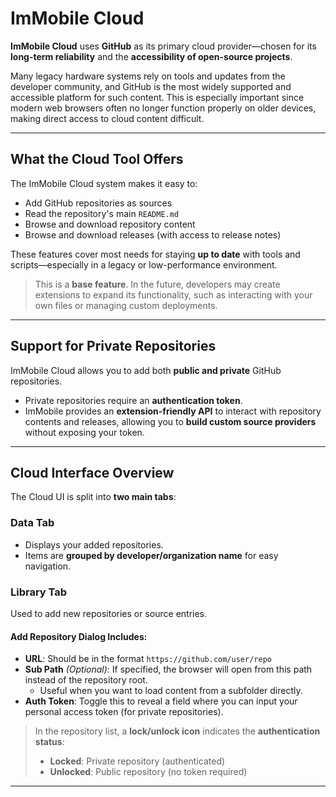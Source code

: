 # ImMobile Cloud

**ImMobile Cloud** uses **GitHub** as its primary cloud provider—chosen for its **long-term reliability** and the **accessibility of open-source projects**.

Many legacy hardware systems rely on tools and updates from the developer community, and GitHub is the most widely supported and accessible platform for such content. This is especially important since modern web browsers often no longer function properly on older devices, making direct access to cloud content difficult.

---

## What the Cloud Tool Offers

The ImMobile Cloud system makes it easy to:

- Add GitHub repositories as sources  
- Read the repository's main `README.md`  
- Browse and download repository content  
- Browse and download releases (with access to release notes)

These features cover most needs for staying **up to date** with tools and scripts—especially in a legacy or low-performance environment.

> This is a **base feature**. In the future, developers may create extensions to expand its functionality, such as interacting with your own files or managing custom deployments.

---

## Support for Private Repositories

ImMobile Cloud allows you to add both **public and private** GitHub repositories.

- Private repositories require an **authentication token**.
- ImMobile provides an **extension-friendly API** to interact with repository contents and releases, allowing you to **build custom source providers** without exposing your token.

---

## Cloud Interface Overview

The Cloud UI is split into **two main tabs**:

### Data Tab

- Displays your added repositories.
- Items are **grouped by developer/organization name** for easy navigation.

### Library Tab

Used to add new repositories or source entries.

#### Add Repository Dialog Includes:

- **URL**: Should be in the format `https://github.com/user/repo`
- **Sub Path** *(Optional)*: If specified, the browser will open from this path instead of the repository root.
  - Useful when you want to load content from a subfolder directly.
- **Auth Token**: Toggle this to reveal a field where you can input your personal access token (for private repositories).

> In the repository list, a **lock/unlock icon** indicates the **authentication status**:
> - **Locked**: Private repository (authenticated)
> - **Unlocked**: Public repository (no token required)

---
